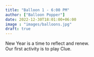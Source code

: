 ```yaml
---
title: "Balloon 1 - 6:00 PM"
author: ["Balloon Popper"]
date: 2022-12-30T18:01:00+06:00
image : "images/balloons.jpg"
draft: true
---
```


New Year is a time to reflect and renew.  
Our first activity is to play Clue.
